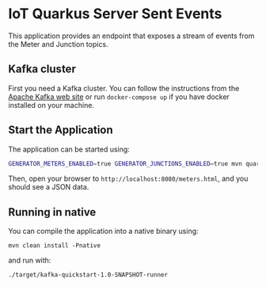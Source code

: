 # IoT Quarkus Server Sent Events

This application provides an endpoint that exposes a stream of events from the
Meter and Junction topics.

## Kafka cluster

First you need a Kafka cluster. You can follow the instructions from the
[Apache Kafka web site](https://kafka.apache.org/quickstart) or run
`docker-compose up` if you have docker installed on your machine.

## Start the Application

The application can be started using:

```bash
GENERATOR_METERS_ENABLED=true GENERATOR_JUNCTIONS_ENABLED=true mvn quarkus:dev
```

Then, open your browser to `http://localhost:8080/meters.html`, and you should see a JSON data.


## Running in native

You can compile the application into a native binary using:

`mvn clean install -Pnative`

and run with:

`./target/kafka-quickstart-1.0-SNAPSHOT-runner`
